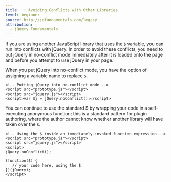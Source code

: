 ```yaml
---
title   : Avoiding Conflicts with Other Libraries
level: beginner
source: http://jqfundamentals.com/legacy
attribution: 
  - jQuery Fundamentals
---
```

If you are using another JavaScript library that uses the `$` variable, you can
run into conflicts with jQuery.  In order to avoid these conflicts, you need to
put jQuery in no-conflict mode immediately after it is loaded onto the page and
before you attempt to use jQuery in your page.

When you put jQuery into no-conflict mode, you have the option of assigning a
variable name to replace `$`.

```
<!-- Putting jQuery into no-conflict mode -->
<script src="prototype.js"></script>
<script src="jquery.js"></script>
<script>var $j = jQuery.noConflict();</script>
```

You can continue to use the standard $ by wrapping your code in a
self-executing anonymous function; this is a standard pattern for plugin
authoring, where the author cannot know whether another library will have taken
over the `$`.

```
<!-- Using the $ inside an immediately-invoked function expression -->
<script src="prototype.js"></script>
<script src="jquery.js"></script>
<script>
jQuery.noConflict();

(function($) {
   // your code here, using the $
})(jQuery);
</script>
```
